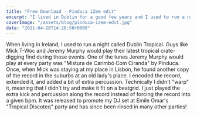 ```yaml
---
title: "Free Download - Pinduca iZem edit"
excerpt: "I lived in Dublin for a good few years and I used to run a night called Dublin Tropical in which guys like Mick T-Woc and Jeremy Murphy..."
coverImage: "/assets/blog/pinduca-izem-edit.jpg"
date: "2021-04-28T14:28:58+0000"
---
```


When living in Ireland, I used to run a night called Dublin Tropical. Guys like Mick T-Woc and Jeremy Murphy would play their latest tropical crate-digging find during those events. One of the tunes Jeremy Murphy would play at every party was "Mistura de Carimbó Com Ciranda" by Pinduca. Once, when Mick was staying at my place in Lisbon, he found another copy of the record in the suburbs at an old lady's place. I encoded the record, extended it, and added a bit of extra percussion. Technically I didn't "warp" it, meaning that I didn't try and make it fit on a beatgrid. I just played the extra kick and percussion along the record instead of forcing the record into a given bpm. It was released to promote my DJ set at Emile Omar's "Tropical Discoteq" party and has since been rinsed in many other parties!
